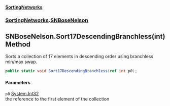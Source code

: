 #### [SortingNetworks](./index.md 'index')
### [SortingNetworks](./SortingNetworks.md 'SortingNetworks').[SNBoseNelson](./SortingNetworks-SNBoseNelson.md 'SortingNetworks.SNBoseNelson')
## SNBoseNelson.Sort17DescendingBranchless(int) Method
Sorts a collection of 17 elements in descending order using branchless min/max swap.  
```csharp
public static void Sort17DescendingBranchless(ref int p0);
```
#### Parameters
<a name='SortingNetworks-SNBoseNelson-Sort17DescendingBranchless(int)-p0'></a>
`p0` [System.Int32](https://docs.microsoft.com/en-us/dotnet/api/System.Int32 'System.Int32')  
the reference to the first element of the collection  
  
